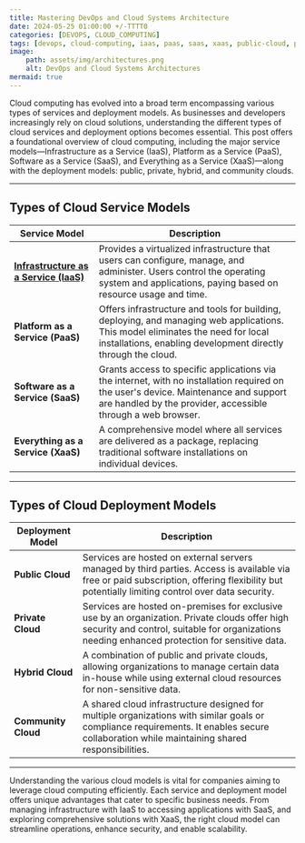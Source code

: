 ```yaml
--- 
title: Mastering DevOps and Cloud Systems Architecture 
date: 2024-05-25 01:00:00 +/-TTTT0
categories: [DEVOPS, CLOUD_COMPUTING]
tags: [devops, cloud-computing, iaas, paas, saas, xaas, public-cloud, private-cloud, hybrid-cloud, community-cloud, cloud-services, cloud-deployment-models, IT-infrastructure, data-security, cloud-architecture, scalable-solutions, business-technology]
image:
    path: assets/img/architectures.png
    alt: DevOps and Cloud Systems Architectures 
mermaid: true
---
```


Cloud computing has evolved into a broad term encompassing various types of services and deployment models. As businesses and developers increasingly rely on cloud solutions, understanding the different types of cloud services and deployment options becomes essential. This post offers a foundational overview of cloud computing, including the major service models—Infrastructure as a Service (IaaS), Platform as a Service (PaaS), Software as a Service (SaaS), and Everything as a Service (XaaS)—along with the deployment models: public, private, hybrid, and community clouds.

---

## Types of Cloud Service Models

| Service Model           | Description                                                                                                                                                                                  |
|-------------------------|----------------------------------------------------------------------------------------------------------------------------------------------------------------------------------------------|
| [**Infrastructure as a Service (IaaS)**](https://gaaspkm.online/posts/iaas-infrastructure-as-a-service/) | Provides a virtualized infrastructure that users can configure, manage, and administer. Users control the operating system and applications, paying based on resource usage and time.               |
| **Platform as a Service (PaaS)**       | Offers infrastructure and tools for building, deploying, and managing web applications. This model eliminates the need for local installations, enabling development directly through the cloud. |
| **Software as a Service (SaaS)**       | Grants access to specific applications via the internet, with no installation required on the user's device. Maintenance and support are handled by the provider, accessible through a web browser. |
| **Everything as a Service (XaaS)**     | A comprehensive model where all services are delivered as a package, replacing traditional software installations on individual devices.                                        |

---

## Types of Cloud Deployment Models

| Deployment Model        | Description                                                                                                                                                                                             |
|-------------------------|---------------------------------------------------------------------------------------------------------------------------------------------------------------------------------------------------------|
| **Public Cloud**        | Services are hosted on external servers managed by third parties. Access is available via free or paid subscription, offering flexibility but potentially limiting control over data security.             |
| **Private Cloud**       | Services are hosted on-premises for exclusive use by an organization. Private clouds offer high security and control, suitable for organizations needing enhanced protection for sensitive data.          |
| **Hybrid Cloud**        | A combination of public and private clouds, allowing organizations to manage certain data in-house while using external cloud resources for non-sensitive data.                                         |
| **Community Cloud**     | A shared cloud infrastructure designed for multiple organizations with similar goals or compliance requirements. It enables secure collaboration while maintaining shared responsibilities.               |

---
Understanding the various cloud models is vital for companies aiming to leverage cloud computing efficiently. Each service and deployment model offers unique advantages that cater to specific business needs. From managing infrastructure with IaaS to accessing applications with SaaS, and exploring comprehensive solutions with XaaS, the right cloud model can streamline operations, enhance security, and enable scalability.